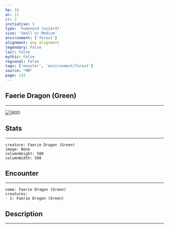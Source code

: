 ```yaml
---
hp: 14
ac: 11
cr: 2
initiative: 5
type: 'humanoid (wizard)'    
size: 'Small or Medium'
environment: ['forest']
alignment: any alignment
legendary: False
lair: False
mythic: False
regional: False
tags: ['monster', 'environment/forest']
source: "MM"
page: 133
---
```


## Faerie Dragon (Green)
---

![|600](D:/Program%20Files/5e.tools/img/bestiary/MM/Faerie%20Dragon.jpg)

## Stats
---

```statblock
creature: Faerie Dragon (Green)
image: None
columnHeight: 500
columnWidth: 500
```

## Encounter
---

```encounter-table
name: Faerie Dragon (Green)
creatures:
- 1: Faerie Dragon (Green)
```

## Description
---




